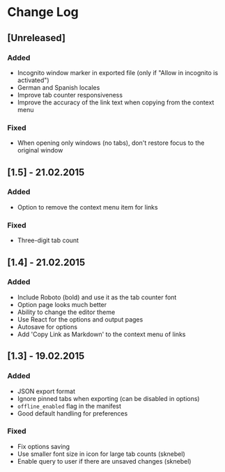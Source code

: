 # Change Log

## [Unreleased]
### Added
- Incognito window marker in exported file (only if "Allow in incognito is activated")
- German and Spanish locales
- Improve tab counter responsiveness
- Improve the accuracy of the link text when copying from the context menu

### Fixed
- When opening only windows (no tabs), don't restore focus to the original window

## [1.5] - 21.02.2015
### Added
- Option to remove the context menu item for links

### Fixed
- Three-digit tab count

## [1.4] - 21.02.2015
### Added
- Include Roboto (bold) and use it as the tab counter font
- Option page looks much better
- Ability to change the editor theme
- Use React for the options and output pages
- Autosave for options
- Add 'Copy Link as Markdown' to the context menu of links

## [1.3] - 19.02.2015
### Added
- JSON export format
- Ignore pinned tabs when exporting (can be disabled in options)
- `offline_enabled` flag in the manifest
- Good default handling for preferences

### Fixed
- Fix options saving
- Use smaller font size in icon for large tab counts (sknebel)
- Enable query to user if there are unsaved changes (sknebel)